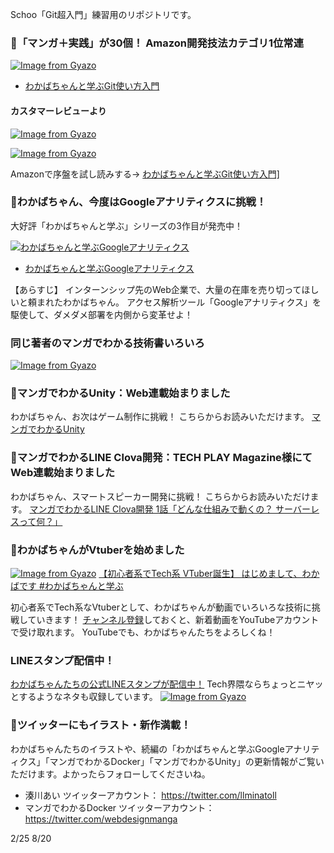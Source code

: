 Schoo「Git超入門」練習用のリポジトリです。

### 🌱「マンガ＋実践」が30個！ Amazon開発技法カテゴリ1位常連
<a href="https://amzn.to/2GgQCox">![Image from Gyazo](https://i.gyazo.com/0465458c28f3cd2b39774b75f7504b32.png)</a>

- <a href="https://amzn.to/2GgQCox">わかばちゃんと学ぶGit使い方入門</a>

#### カスタマーレビューより
<a href="https://amzn.to/2GgQCox">![Image from Gyazo](https://i.gyazo.com/3be55bf343bd016b8f4c46f04627a938.png)</a>

<a href="https://amzn.to/2GgQCox">![Image from Gyazo](https://i.gyazo.com/bbf1dc4c34ef81c866d941d8c25e7806.png)</a>

Amazonで序盤を試し読みする→ <a href="https://amzn.to/2GgQCox">わかばちゃんと学ぶGit使い方入門]</a>

### 🌱わかばちゃん、今度はGoogleアナリティクスに挑戦！
大好評「わかばちゃんと学ぶ」シリーズの3作目が発売中！

<a href="https://goo.gl/wU26Pp">![わかばちゃんと学ぶGoogleアナリティクス](https://gyazo.com/ea1c0aaeeb787405a7e5b032c51d09e8.png)</a>

- <a href="https://goo.gl/wU26Pp">わかばちゃんと学ぶGoogleアナリティクス</a>

 【あらすじ】 インターンシップ先のWeb企業で、大量の在庫を売り切ってほしいと頼まれたわかばちゃん。 アクセス解析ツール「Googleアナリティクス」を駆使して、ダメダメ部署を内側から変革せよ！

### 同じ著者のマンガでわかる技術書いろいろ
[![Image from Gyazo](https://i.gyazo.com/307889931fb5cf98e0ed53e1f25c4b5d.png)](https://amzn.to/2GasQeP)

### 🌱マンガでわかるUnity：Web連載始まりました
わかばちゃん、お次はゲーム制作に挑戦！
こちらからお読みいただけます。
[マンガでわかるUnity](https://unity-manga.hatenablog.com/)

 ### 🌱マンガでわかるLINE Clova開発：TECH PLAY Magazine様にてWeb連載始まりました
わかばちゃん、スマートスピーカー開発に挑戦！
こちらからお読みいただけます。
[マンガでわかるLINE Clova開発 1話「どんな仕組みで動くの？ サーバーレスって何？」](https://techplay.jp/column/354)

### 🌱わかばちゃんがVtuberを始めました
[![Image from Gyazo](https://i.gyazo.com/5422c4d554dbfbdc54741c862f64d254.gif)](https://gyazo.com/5422c4d554dbfbdc54741c862f64d254)
[【初心者系でTech系 VTuber誕生】 はじめまして、わかばです #わかばちゃんと学ぶ](https://www.youtube.com/watch?v=oOiOn-3AJuo)

初心者系でTech系なVtuberとして、わかばちゃんが動画でいろいろな技術に挑戦していきます！
[チャンネル登録](https://www.youtube.com/channel/UCky-Q8NPjoohScbfrKU6AWA)しておくと、新着動画をYouTubeアカウントで受け取れます。
YouTubeでも、わかばちゃんたちをよろしくね！

### LINEスタンプ配信中！
[わかばちゃんたちの公式LINEスタンプが配信中！](https://store.line.me/stickershop/product/5400742/ja)
Tech界隈ならちょっとニヤッとするようなネタも収録しています。
[![Image from Gyazo](https://i.gyazo.com/35adbd7f45cbeacd3e97ecddc7e94d61.png)](https://store.line.me/stickershop/product/5400742/ja)

### 🌱ツイッターにもイラスト・新作満載！
わかばちゃんたちのイラストや、続編の「わかばちゃんと学ぶGoogleアナリティクス」「マンガでわかるDocker」「マンガでわかるUnity」の更新情報がご覧いただけます。よかったらフォローしてくださいね。

- 湊川あい ツイッターアカウント： https://twitter.com/llminatoll
- マンガでわかるDocker ツイッターアカウント： https://twitter.com/webdesignmanga

2/25 8/20
